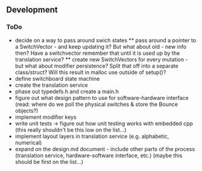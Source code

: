 ## Development

### ToDo

* decide on a way to pass around swich states
** pass around a pointer to a SwitchVector - and keep updating it? But what about old - new info then? Have a switchvector remember that until it is used up by the translation service?
** create new SwitchVectors for every mutation - but what about modifier persistence? Split that off into a separate class/struct? Will this result in malloc use outside of setup()?
* define switchboard state machine
* create the translation service
* phase out typedefs.h and create a main.h
* figure out what design pattern to use for software-hardware interface (read: where do we poll the physical switches & store the Bounce objects?)
* implement modifier keys
* write unit tests -> figure out how unit testing works with embedded cpp (this really shouldn't be this low on the list...)
* implement layout layers in translation service (e.g. alphabetic, numerical)
* expand on the design.md document - include other parts of the process (translation service, hardware-software interface, etc.) (maybe this should be first on the list...)

